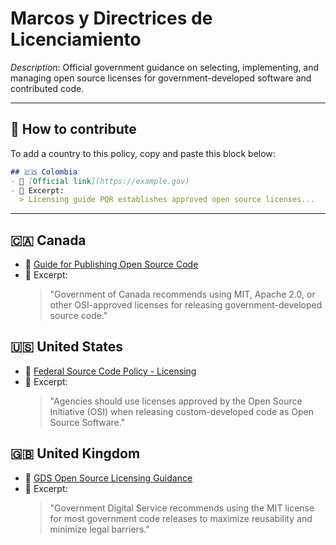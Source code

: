 # Marcos y Directrices de Licenciamiento

_Description_: Official government guidance on selecting, implementing, and managing open source licenses for government-developed software and contributed code.

---

## 🧩 How to contribute

To add a country to this policy, copy and paste this block below:

```markdown
## 🇨🇴 Colombia
- 🔗 [Official link](https://example.gov)
- 📄 Excerpt:
  > Licensing guide PQR establishes approved open source licenses...
```

---

## 🇨🇦 Canada

- 🔗 [Guide for Publishing Open Source Code](https://www.canada.ca/en/government/system/digital-government/digital-government-innovations/open-source-software/guide-for-publishing-open-source-code.html)
- 📄 Excerpt:
  > "Government of Canada recommends using MIT, Apache 2.0, or other OSI-approved licenses for releasing government-developed source code."

## 🇺🇸 United States

- 🔗 [Federal Source Code Policy - Licensing](https://sourcecode.cio.gov/)
- 📄 Excerpt:
  > "Agencies should use licenses approved by the Open Source Initiative (OSI) when releasing custom-developed code as Open Source Software."

## 🇬🇧 United Kingdom

- 🔗 [GDS Open Source Licensing Guidance](https://www.gov.uk/service-manual/technology/making-source-code-open-and-reusable)
- 📄 Excerpt:
  > "Government Digital Service recommends using the MIT license for most government code releases to maximize reusability and minimize legal barriers."
